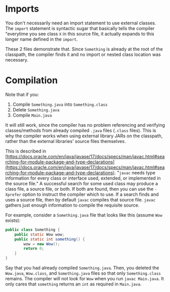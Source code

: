 # Imports

You don't necessarily need an import statement to use external classes. The `import` statement is syntactic sugar that basically tells the compiler "everytime you see class `X` in this source file, it actually expands to this longer name defined in the `import`.

These 2 files demonstrate that. Since `Something` is already at the root of the classpath, the compiler finds it and no import or nested class location was necessary.

# Compilation

Note that if you:
1. Compile `Something.java` into `Something.class`
2. Delete `Something.java`
3. Compile `Main.java`

It will still work, since the compiler has no problem referencing and verifying classes/methods from already compiled `.java` files (`.class` files). This is why the compiler works when using external library JARs on the classpath, rather than the external libraries' source files themselves.

This is described in [https://docs.oracle.com/en/java/javase/17/docs/specs/man/javac.html#searching-for-module-package-and-type-declarations](https://docs.oracle.com/en/java/javase/17/docs/specs/man/javac.html#searching-for-module-package-and-type-declarations). "`javac` needs type information for every class or interface used, extended, or implemented in the source file." A successful search for some used class may produce a class file, a source file, or both. If both are found, then you can use the `-Xprefer` option to instruct the compiler which to use. If a search finds and uses a source file, then by default `javac` compiles that source file. `javac` gathers just enough information to compile the requisite source.

For example, consider a `Something.java` file that looks like this (assume `Wow` exists):
```java
public class Something {
    public static Wow wow;
    public static int something() {
        wow = new Wow();
        return 0;
    }
}
```
Say that you had already compiled `Something.java`. Then, you deleted the `Wow.java`, `Wow.class`, and `Something.java` files so that only `Something.class` remains. The compiler will not look for `Wow` when you run `javac Main.java`. It only cares that `something` returns an `int` as required in `Main.java`.

